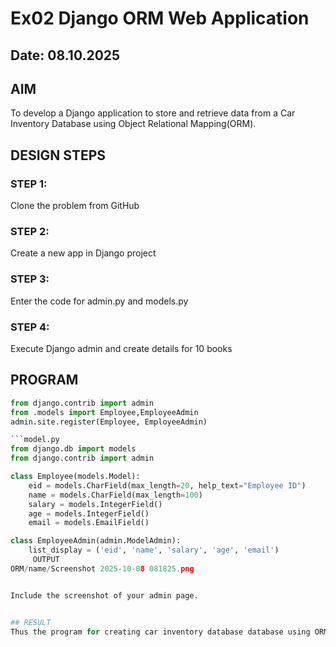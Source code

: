 # Ex02 Django ORM Web Application
## Date: 08.10.2025

## AIM
To develop a Django application to store and retrieve data from a Car Inventory Database using Object Relational Mapping(ORM).


## DESIGN STEPS

### STEP 1:
Clone the problem from GitHub

### STEP 2:
Create a new app in Django project

### STEP 3:
Enter the code for admin.py and models.py

### STEP 4:
Execute Django admin and create details for 10 books

## PROGRAM

```admin.py
from django.contrib import admin
from .models import Employee,EmployeeAdmin
admin.site.register(Employee, EmployeeAdmin)

```model.py
from django.db import models
from django.contrib import admin

class Employee(models.Model):
    eid = models.CharField(max_length=20, help_text="Employee ID")
    name = models.CharField(max_length=100)
    salary = models.IntegerField()
    age = models.IntegerField()
    email = models.EmailField()

class EmployeeAdmin(admin.ModelAdmin):
    list_display = ('eid', 'name', 'salary', 'age', 'email')
     OUTPUT
ORM/name/Screenshot 2025-10-08 081825.png


Include the screenshot of your admin page.


## RESULT
Thus the program for creating car inventory database database using ORM hass been executed successfully
